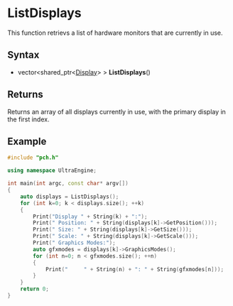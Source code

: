 # ListDisplays #
This function retrievs a list of hardware monitors that are currently in use.

## Syntax ##
- vector<shared_ptr<[Display](CPP_Display.md)\> \> **ListDisplays**()

## Returns ##
Returns an array of all displays currently in use, with the primary display in the first index.

## Example ##
```c++
#include "pch.h"

using namespace UltraEngine;

int main(int argc, const char* argv[])
{
	auto displays = ListDisplays();
	for (int k=0; k < displays.size(); ++k)
	{
		Print("Display " + String(k) + ":");
		Print("	Position: " + String(displays[k]->GetPosition()));
		Print("	Size: " + String(displays[k]->GetSize()));
		Print("	Scale: " + String(displays[k]->GetScale()));
		Print("	Graphics Modes:");
		auto gfxmodes = displays[k]->GraphicsModes();
		for (int n=0; n < gfxmodes.size(); ++n)
		{
			Print("		" + String(n) + ": " + String(gfxmodes[n]));
		}
	}
	return 0;
}
```
